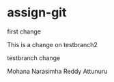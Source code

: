 # assign-git
first change

This is a change on testbranch2

testbranch change

Mohana Narasimha Reddy Attunuru
